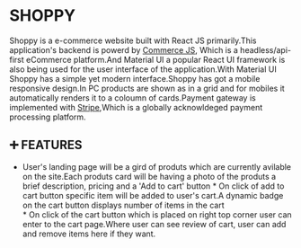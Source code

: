 # SHOPPY
Shoppy is a e-commerce website built with React JS primarily.This application's backend is powerd by [Commerce JS](https://commercejs.com/), Which is a headless/api-first eCommerce platform.And Material UI a popular React UI framework is also being used for the user interface of the application.With Material UI Shoppy has a simple yet modern interface.Shoppy has got a mobile responsive design.In PC products are shown as in a grid and for mobiles it automatically renders it to a coloumn of cards.Payment gateway is implemented with [Stripe](stripe.com),Which is a globally acknowldeged payment processing platform.

## :heavy_plus_sign: FEATURES
* User's landing page will be a gird of produts which are currently avilable on the site.Each produts card will be having a photo of the produts a brief description, pricing and a 'Add to cart' button * On click of add to cart button specific item will be added to user's cart.A dynamic badge on the cart button displays number of items in the cart<br/> * On click of the cart button which is placed on right top corner user can enter to the cart page.Where user can see review of cart, user can add and remove items here if they want. 
